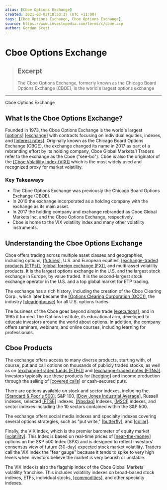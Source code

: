 ```yaml
---
alias: [Cboe Options Exchange]
created: 2021-03-02T18:53:37 (UTC +11:00)
tags: [Cboe Options Exchange, Cboe Options Exchange]
source: https://www.investopedia.com/terms/c/cboe.asp
author: Gordon Scott
---
```


# Cboe Options Exchange

> ## Excerpt
> The Cboe Options Exchange, formerly known as the Chicago Board Options Exchange (CBOE), is the world's largest options exchange

---

Cboe Options Exchange
## What Is the Cboe Options Exchange?

Founded in 1973, the Cboe Options Exchange is the world's largest [[options]](https://www.investopedia.com/terms/o/option.asp) [[exchange]](https://www.investopedia.com/terms/e/exchange.asp) with contracts focusing on individual equities, indexes, and [[interest rates]](https://www.investopedia.com/terms/i/interestrate.asp). Originally known as the Chicago Board Options Exchange (CBOE), the exchange changed its name in 2017 as part of a rebranding effort by its holding company, Cboe Global Markets.1 Traders refer to the exchange as the Cboe ("see-bo"). Cboe is also the originator of the [[Cboe Volatility Index (VIX)]](https://www.investopedia.com/terms/v/vix.asp) which is the most widely used and recognized proxy for market volatility.

### Key Takeaways

-   The Cboe Options Exchange was previously the Chicago Board Options Exchange (CBOE).
-   In 2010 the exchange incorporated as a holding company with the exchange as its main asset.
-   In 2017 the holding company and exchange rebranded as Cboe Global Markets Inc. and the Cboe Options Exchange, respectively.
-   Cboe is home to the VIX volatility index and many other volatility instruments.

## Understanding the Cboe Options Exchange

Cboe offers trading across multiple asset classes and geographies, including options, [[futures]](https://www.investopedia.com/terms/f/futures.asp), U.S. and European equities, [[exchange-traded products (ETPs)]](https://www.investopedia.com/terms/e/exchange-traded-products-etp.asp), [[global foreign exchange (FX)]](https://www.investopedia.com/terms/f/forex.asp), and multi-asset volatility products. It is the largest options exchange in the U.S. and the largest stock exchange in Europe, by value traded. It is the second-largest stock exchange operator in the U.S. and a top global market for ETP trading.

The exchange has a rich history, including the creation of the Cboe Clearing Corp., which later became the [[Options Clearing Corporation (OCC)]](https://www.investopedia.com/terms/o/occ.asp), the industry [[clearinghouse]](https://www.investopedia.com/terms/c/clearinghouse.asp) for all U.S. options trades.

The business of the Cboe goes beyond simple trade [[executions]](https://www.investopedia.com/terms/e/execution.asp), and in 1985 it formed The Options Institute, its educational arm, developed to educate investors around the world about options. In addition, the company offers seminars, webinars, and online courses, including learning for professionals.

## Cboe Products

The exchange offers access to many diverse products, starting with, of course, put and call options on thousands of publicly traded stocks, as well as on [[exchange-traded funds (ETFs)]](https://www.investopedia.com/terms/e/etf.asp) and [[exchange-traded notes (ETNs)]](https://www.investopedia.com/terms/e/etn.asp). Investors typically use these products for [[hedging]](https://www.investopedia.com/terms/h/hedge.asp) and income production through the selling of [[covered calls]](https://www.investopedia.com/terms/c/coveredcall.asp) or cash-secured puts.

There are options available on stock and sector indexes, including the [[Standard & Poor's 500]](https://www.investopedia.com/terms/s/sp500.asp), S&P 100, [[Dow Jones Industrial Average]](https://www.investopedia.com/terms/d/djia.asp), Russell indexes, selected [[FTSE]](https://www.investopedia.com/terms/f/ftse.asp) indexes, [[Nasdaq]](https://www.investopedia.com/terms/n/nasdaq.asp) Indexes, [[MSCI]](https://www.investopedia.com/terms/m/msci.asp) indexes, and sector indexes including the 10 sectors contained within the S&P 500.

The exchange offers social media indexes and specialty indexes covering several options strategies, such as "put write," [[butterfly]](https://www.investopedia.com/terms/b/butterflyspread.asp), and [[collar]](https://www.investopedia.com/terms/c/collar.asp).

Finally, the VIX index, which is the premier barometer of equity market [[volatility]](https://www.investopedia.com/terms/v/volatility.asp). This Index is based on real-time prices of [[near-the-money]](https://www.investopedia.com/terms/n/near-the-money.asp) options on the S&P 500 Index (SPX) and is designed to reflect investors' consensus view of future (30-day) expected stock market volatility. Traders call the VIX Index the "fear gauge" because it tends to spike to very high levels when investors believe the market is very bearish or unstable.

The VIX Index is also the flagship index of the Cboe Global Markets' volatility franchise. This includes volatility indexes on broad-based stock indexes, ETFs, individual stocks, [[commodities]](https://www.investopedia.com/terms/c/commodity.asp), and other specialty indexes.
